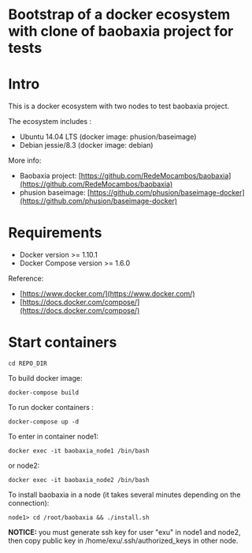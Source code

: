 Bootstrap of a docker ecosystem with clone of baobaxia project for tests
=======================================================================================

# Intro

This is a docker ecosystem with two nodes to test baobaxia project.

The ecosystem includes :
* Ubuntu 14.04 LTS (docker image: phusion/baseimage)
* Debian jessie/8.3 (docker image: debian)

More info:
* Baobaxia project: [https://github.com/RedeMocambos/baobaxia](https://github.com/RedeMocambos/baobaxia)
* phusion baseimage: [https://github.com/phusion/baseimage-docker](https://github.com/phusion/baseimage-docker)

# Requirements

* Docker version >= 1.10.1
* Docker Compose version >= 1.6.0

Reference:
* [https://www.docker.com/](https://www.docker.com/)
* [https://docs.docker.com/compose/](https://docs.docker.com/compose/)

# Start containers

```
cd REPO_DIR
```

To build docker image:

```
docker-compose build
```

To run docker containers :

```
docker-compose up -d
```

To enter in container node1:

```
docker exec -it baobaxia_node1 /bin/bash
```
or node2:

```
docker exec -it baobaxia_node2 /bin/bash
```

To install baobaxia in a node (it takes several minutes depending on the connection):

```
node1> cd /root/baobaxia && ./install.sh
```

**NOTICE:** you must generate ssh key for user "exu" in node1 and node2, then copy
public key in /home/exu/.ssh/authorized_keys in other node.
